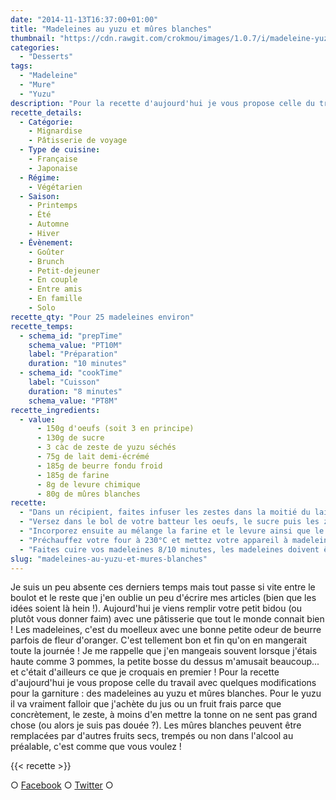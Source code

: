 ```yaml
---
date: "2014-11-13T16:37:00+01:00"
title: "Madeleines au yuzu et mûres blanches"
thumbnail: "https://cdn.rawgit.com/crokmou/images/1.0.7/i/madeleine-yuzu-mure-blanche-recette-crokmou-blog-culinaire.jpg"
categories:
  - "Desserts"
tags:
  - "Madeleine"
  - "Mure"
  - "Yuzu"
description: "Pour la recette d'aujourd'hui je vous propose celle du travail avec quelques modifications pour la garniture : des madeleines au yuzu et mûres blanches."
recette_details:
  - Catégorie:
    - Mignardise
    - Pâtisserie de voyage
  - Type de cuisine:
    - Française
    - Japonaise
  - Régime:
    - Végétarien
  - Saison:
    - Printemps
    - Été
    - Automne
    - Hiver
  - Évènement:
    - Goûter
    - Brunch
    - Petit-dejeuner
    - En couple
    - Entre amis
    - En famille
    - Solo
recette_qty: "Pour 25 madeleines environ"
recette_temps:
  - schema_id: "prepTime"
    schema_value: "PT10M"
    label: "Préparation"
    duration: "10 minutes"
  - schema_id: "cookTime"
    label: "Cuisson"
    duration: "8 minutes"
    schema_value: "PT8M"
recette_ingredients:
  - value:
      - 150g d'oeufs (soit 3 en principe)
      - 130g de sucre
      - 3 càc de zeste de yuzu séchés
      - 75g de lait demi-écrémé
      - 185g de beurre fondu froid
      - 185g de farine
      - 8g de levure chimique
      - 80g de mûres blanches
recette:
  - "Dans un récipient, faites infuser les zestes dans la moitié du lait tiède pendant 10 minutes."
  - "Versez dans le bol de votre batteur les oeufs, le sucre puis les zestes de yuzu. Mélangez et ajoutez le beurre. Fouettez de nouveau mais pas trop non plus."
  - "Incorporez ensuite au mélange la farine et le levure ainsi que le reste du lait et les mûres blanches. Mélangez encore quelques instants."
  - "Préchauffez votre four à 230°C et mettez votre appareil à madeleines au frigo en attendant (le choc de température c'est ce qui vous fera de belles bosses)"
  - "Faites cuire vos madeleines 8/10 minutes, les madeleines doivent être dorées avec une jolie bosse. Laissez les refroidir sur une grille avant de déguster."
slug: "madeleines-au-yuzu-et-mures-blanches"
---
```


Je suis un peu absente ces derniers temps mais tout passe si vite entre le boulot et le reste que j'en oublie un peu d'écrire mes articles (bien que les idées soient là hein !). Aujourd'hui je viens remplir votre petit bidou (ou plutôt vous donner faim) avec une pâtisserie que tout le monde connait bien ! Les madeleines, c'est du moelleux avec une bonne petite odeur de beurre parfois de fleur d'oranger. C'est tellement bon et fin qu'on en mangerait toute la journée ! Je me rappelle que j'en mangeais souvent lorsque j'étais haute comme 3 pommes, la petite bosse du dessus m'amusait beaucoup... et c'était d'ailleurs ce que je croquais en premier ! Pour la recette d'aujourd'hui je vous propose celle du travail avec quelques modifications pour la garniture : des madeleines au yuzu et mûres blanches. Pour le yuzu il va vraiment falloir que j'achète du jus ou un fruit frais parce que concrètement, le zeste, à moins d'en mettre la tonne on ne sent pas grand chose (ou alors je suis pas douée ?). Les mûres blanches peuvent être remplacées par d'autres fruits secs, trempés ou non dans l'alcool au préalable, c'est comme que vous voulez !


{{< recette >}}


○ [Facebook](https://www.facebook.com/crokmou.blog) ○ [Twitter](https://twitter.com/Crokmou) ○
